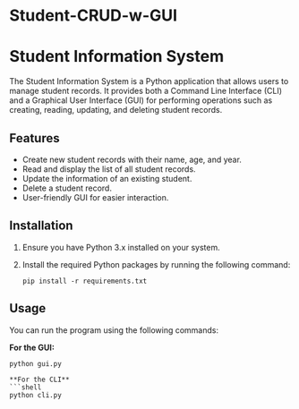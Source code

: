 # Student-CRUD-w-GUI
# Student Information System

The Student Information System is a Python application that allows users to manage student records. It provides both a Command Line Interface (CLI) and a Graphical User Interface (GUI) for performing operations such as creating, reading, updating, and deleting student records.

## Features

- Create new student records with their name, age, and year.
- Read and display the list of all student records.
- Update the information of an existing student.
- Delete a student record.
- User-friendly GUI for easier interaction.

## Installation

1. Ensure you have Python 3.x installed on your system.
2. Install the required Python packages by running the following command:

   ```shell
   pip install -r requirements.txt

## Usage

You can run the program using the following commands:

**For the GUI:**

```shell
python gui.py

**For the CLI**
```shell
python cli.py
